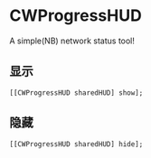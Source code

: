 # CWProgressHUD
A simple(NB) network status tool!
## 显示
```objc
[[CWProgressHUD sharedHUD] show];
```

## 隐藏
```objc
[[CWProgressHUD sharedHUD] hide];
```
